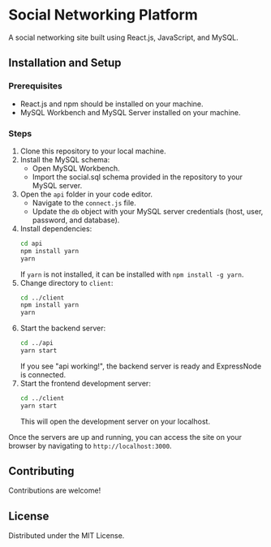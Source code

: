 # Social Networking Platform

A social networking site built using React.js, JavaScript, and MySQL.

## Installation and Setup

### Prerequisites
- React.js and npm should be installed on your machine.
- MySQL Workbench and MySQL Server installed on your machine.

### Steps
1. Clone this repository to your local machine.
2. Install the MySQL schema:
   - Open MySQL Workbench.
   - Import the social.sql schema provided in the repository to your MySQL server.
3. Open the `api` folder in your code editor.
   - Navigate to the `connect.js` file.
   - Update the `db` object with your MySQL server credentials (host, user, password, and database).
4. Install dependencies:
   ```bash
   cd api
   npm install yarn
   yarn
   ```
   If `yarn` is not installed, it can be installed with `npm install -g yarn`.
5. Change directory to `client`:
   ```bash
   cd ../client
   npm install yarn
   yarn
   ```
6. Start the backend server:
   ```bash
   cd ../api
   yarn start
   ```
   If you see "api working!", the backend server is ready and ExpressNode is connected.
7. Start the frontend development server:
   ```bash
   cd ../client
   yarn start
   ```
   This will open the development server on your localhost.
   
Once the servers are up and running, you can access the site on your browser by navigating to `http://localhost:3000`.

## Contributing

Contributions are welcome!

## License

Distributed under the MIT License.
